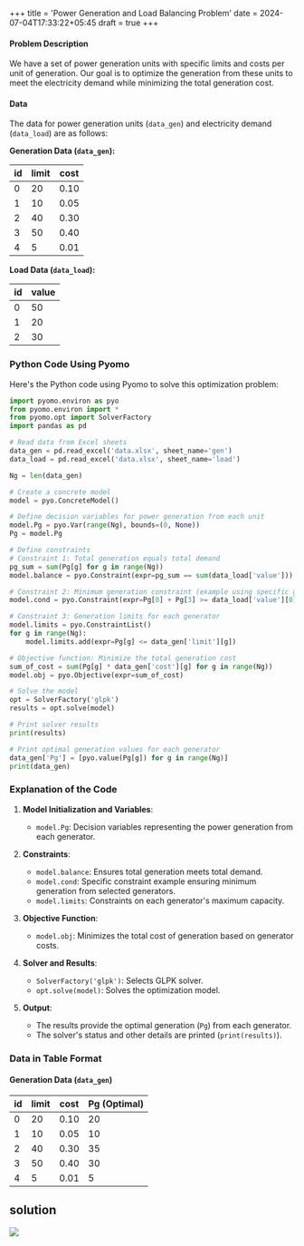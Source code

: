 +++
title = 'Power Generation and Load Balancing Problem'
date = 2024-07-04T17:33:22+05:45
draft = true
+++

#### Problem Description

We have a set of power generation units with specific limits and costs per unit of generation. Our goal is to optimize the generation from these units to meet the electricity demand while minimizing the total generation cost.

#### Data

The data for power generation units (`data_gen`) and electricity demand (`data_load`) are as follows:

**Generation Data (`data_gen`):**

| id | limit | cost |
|----|-------|------|
| 0  | 20    | 0.10 |
| 1  | 10    | 0.05 |
| 2  | 40    | 0.30 |
| 3  | 50    | 0.40 |
| 4  | 5     | 0.01 |

**Load Data (`data_load`):**

| id | value |
|----|-------|
| 0  | 50    |
| 1  | 20    |
| 2  | 30    |

### Python Code Using Pyomo

Here's the Python code using Pyomo to solve this optimization problem:

```python
import pyomo.environ as pyo
from pyomo.environ import *
from pyomo.opt import SolverFactory
import pandas as pd

# Read data from Excel sheets
data_gen = pd.read_excel('data.xlsx', sheet_name='gen')
data_load = pd.read_excel('data.xlsx', sheet_name='load')

Ng = len(data_gen)

# Create a concrete model
model = pyo.ConcreteModel()

# Define decision variables for power generation from each unit
model.Pg = pyo.Var(range(Ng), bounds=(0, None))
Pg = model.Pg

# Define constraints
# Constraint 1: Total generation equals total demand
pg_sum = sum(Pg[g] for g in range(Ng))
model.balance = pyo.Constraint(expr=pg_sum == sum(data_load['value']))

# Constraint 2: Minimum generation constraint (example using specific generators)
model.cond = pyo.Constraint(expr=Pg[0] + Pg[3] >= data_load['value'][0])

# Constraint 3: Generation limits for each generator
model.limits = pyo.ConstraintList()
for g in range(Ng):
    model.limits.add(expr=Pg[g] <= data_gen['limit'][g])

# Objective function: Minimize the total generation cost
sum_of_cost = sum(Pg[g] * data_gen['cost'][g] for g in range(Ng))
model.obj = pyo.Objective(expr=sum_of_cost)

# Solve the model
opt = SolverFactory('glpk')
results = opt.solve(model)

# Print solver results
print(results)

# Print optimal generation values for each generator
data_gen['Pg'] = [pyo.value(Pg[g]) for g in range(Ng)]
print(data_gen)
```

### Explanation of the Code

1. **Model Initialization and Variables**: 
   - `model.Pg`: Decision variables representing the power generation from each generator.

2. **Constraints**:
   - `model.balance`: Ensures total generation meets total demand.
   - `model.cond`: Specific constraint example ensuring minimum generation from selected generators.
   - `model.limits`: Constraints on each generator's maximum capacity.

3. **Objective Function**:
   - `model.obj`: Minimizes the total cost of generation based on generator costs.

4. **Solver and Results**:
   - `SolverFactory('glpk')`: Selects GLPK solver.
   - `opt.solve(model)`: Solves the optimization model.

5. **Output**:
   - The results provide the optimal generation (`Pg`) from each generator.
   - The solver's status and other details are printed (`print(results)`).

### Data in Table Format

#### Generation Data (`data_gen`)

| id | limit | cost | Pg (Optimal) |
|----|-------|------|--------------|
| 0  | 20    | 0.10 | 20 |
| 1  | 10    | 0.05 | 10 |
| 2  | 40    | 0.30 | 35|
| 3  | 50    | 0.40 | 30 |
| 4  | 5     | 0.01 | 5 |


## solution 
![](https://images2.imgbox.com/ff/c1/56nXHQys_o.png)